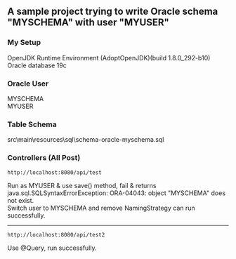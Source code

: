 ## A sample project trying to write Oracle schema "MYSCHEMA" with user "MYUSER"

### My Setup
OpenJDK Runtime Environment (AdoptOpenJDK)(build 1.8.0_292-b10)  
Oracle database 19c

### Oracle User
MYSCHEMA  
MYUSER

### Table Schema
src\main\resources\sql\schema-oracle-myschema.sql

### Controllers (All Post)
    http://localhost:8080/api/test  
Run as MYUSER & use save() method, fail & returns java.sql.SQLSyntaxErrorException: ORA-04043: object "MYSCHEMA" does not exist.  
Switch user to MYSCHEMA and remove NamingStrategy can run successfully.  

______
    http://localhost:8080/api/test2  
Use @Query, run successfully.